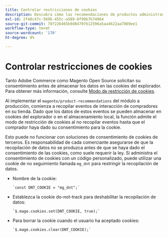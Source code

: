 ```yaml
---
title: Controlar restricciones de cookies
description: Descubra cómo las recomendaciones de productos administran las restricciones de cookies.
exl-id: 2f48c47c-569b-455c-a589-8f99b7b74064
source-git-commit: 78f226465b9d84707612596a5aa4622aa7869ee1
workflow-type: tm+mt
source-wordcount: '170'
ht-degree: 0%

---
```


# Controlar restricciones de cookies

Tanto Adobe Commerce como Magento Open Source solicitan su consentimiento antes de almacenar los datos en las cookies del explorador. Para obtener más información, consulte [Modo de restricción de cookies](https://experienceleague.adobe.com/docs/commerce-admin/start/compliance/privacy/compliance-cookie-law.html).

Al implementar el `magento/product-recommendations` del módulo a producción, comienza a recopilar eventos de interacción de compradores en su tienda. Dado que los datos de estos eventos se pueden almacenar en cookies del explorador o en el almacenamiento local, la función admite el modo de restricción de cookies al no recopilar eventos hasta que el comprador haya dado su consentimiento para la cookie.

Esto puede no funcionar con soluciones de consentimiento de cookies de terceros. Es responsabilidad de cada comerciante asegurarse de que la recopilación de datos no se produzca antes de que se haya dado el consentimiento de las cookies, como suele requerir la ley. Si administra el consentimiento de cookies con un código personalizado, puede utilizar una cookie de no seguimiento llamada `mg_dnt` para restringir la recopilación de datos.

- Nombre de la cookie:

  ```text
  `const DNT_COOKIE = "mg_dnt";`
  ```

- Establezca la cookie do-not-track para deshabilitar la recopilación de datos:

  ```text
  `$.mage.cookies.set(DNT_COOKIE, true);`
  ```

- Para borrar la cookie cuando el usuario ha aceptado cookies:

  ```text
  `$.mage.cookies.clear(DNT_COOKIE);`
  ```

